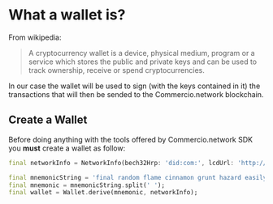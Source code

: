 # What a wallet is?

From wikipedia:
> A cryptocurrency wallet is a device, physical medium, program or a service which
>stores the public and private keys and can be used to track ownership, receive or spend cryptocurrencies.

In our case the wallet will be used to sign
(with the keys contained in it) the transactions that will
then be sended to the Commercio.network blockchain.
  
## Create a Wallet

Before doing anything with the tools offered by Commercio.network SDK you **must** create a wallet as follow:

```dart
final networkInfo = NetworkInfo(bech32Hrp: 'did:com:', lcdUrl: 'http://localhost:1317');

final mnemonicString = 'final random flame cinnamon grunt hazard easily mutual resist pond solution define knife female tongue crime atom jaguar alert library best forum lesson rigid';
final mnemonic = mnemonicString.split(' ');
final wallet = Wallet.derive(mnemonic, networkInfo);
```
